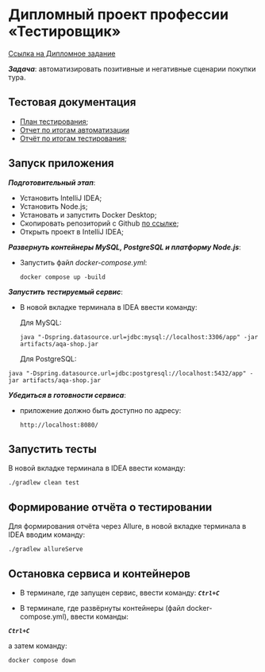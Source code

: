 # Дипломный проект профессии «Тестировщик»
[Ссылка на Дипломное задание](https://github.com/netology-code/qa-diploma)

***Задача***: автоматизировать позитивные и негативные сценарии покупки тура.

## Тестовая документация
- [План тестирования](https://.....Plan.md);
- [Отчет по итогам автоматизации](https://...Summary.md)
- [Отчёт по итогам тестирования](https://...Report.md);


## Запуск приложения

***Подготовительный этап***:
- Установить IntelliJ IDEA;
- Установить Node.js;
- Установать и запустить Docker Desktop; 
- Скопировать репозиторий с Github [по ссылке](https://github.com/Lesha55-90/Graduate_work);
- Открыть проект в IntelliJ IDEA;


***Развернуть контейнеры MySQL, PostgreSQL и платформу Node.js***:
- Запустить файл *docker-compose.yml*:
   ```
   docker compose up -build
   ```

***Запустить тестируемый сервис***:
- В новой вкладке терминала в IDEA ввести команду:
  
  Для MySQL:
   ```
   java "-Dspring.datasource.url=jdbc:mysql://localhost:3306/app" -jar artifacts/aqa-shop.jar
   ```

  Для PostgreSQL:
```
java "-Dspring.datasource.url=jdbc:postgresql://localhost:5432/app" -jar artifacts/aqa-shop.jar
```
   
   
 ***Убедиться в готовности сервиса***:
 - приложение должно быть доступно по адресу:

   ```
   http://localhost:8080/
   ```

## Запустить тесты

В новой вкладке терминала в IDEA ввести команду:

   ```
   ./gradlew clean test
   ```


## Формирование отчёта о тестировании
Для формирования отчёта через Allure, в новой вкладке терминала в IDEA вводим команду:
```
./gradlew allureServe
```

## Остановка сервиса и контейнеров
- В терминале, где запущен сервис, ввести команду:
***`Ctrl+C`***

- В терминале, где развёрнуты контейнеры (файл docker-compose.yml), ввести команды:
 
***`Ctrl+C`*** 

а затем команду:

```
docker compose down
```
